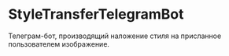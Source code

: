 # StyleTransferTelegramBot
Телеграм-бот, производящий наложение стиля на присланное пользователем изображение.
